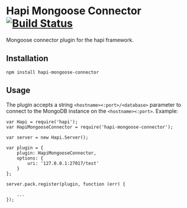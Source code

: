 # Hapi Mongoose Connector [![Build Status](https://travis-ci.org/gergoerdosi/hapi-mongoose-connector.svg)](https://travis-ci.org/gergoerdosi/hapi-mongoose-connector)


Mongoose connector plugin for the hapi framework.

## Installation

```
npm install hapi-mongoose-connector
```

## Usage

The plugin accepts a string `<hostname><:port>/<database>` parameter to connect to the MongoDB instance on the `<hostname><:port>`. Example:

```
var Hapi = require('hapi');
var HapiMongooseConnector = require('hapi-mongoose-connector');

var server = new Hapi.Server();

var plugin = {
    plugin: HapiMongooseConnector,
    options: {
        uri: '127.0.0.1:27017/test'
    }
};

server.pack.register(plugin, function (err) {

    ...
});
```
